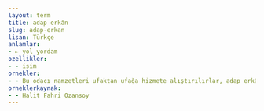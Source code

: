 ```yaml
---
layout: term
title: adap erkân
slug: adap-erkan
lisan: Türkçe
anlamlar:
- ► yol yordam
ozellikler:
- - isim
ornekler:
- - Bu odacı namzetleri ufaktan ufağa hizmete alıştırılırlar, adap erkân öğrenirlerdi.
orneklerkaynak:
- - Halit Fahri Ozansoy
---
```

